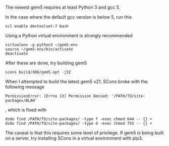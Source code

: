 The newest gem5 requires at least Python 3 and gcc 5.

In the case where the default gcc version is below 5, run this

```
scl enable devtoolset-7 bash
```

Using a Python virtual environment is strongly recommended

```
virtualenv -p python3 ~/gem5-env
source ~/gem5-env/bin/activate
deactivate
```

After these are done, try building gem5

```
scons build/X86/gem5.opt -j32
```

When I attempted to build the latest gem5 v21, SCons broke with the following
message

```
PermissionError: [Errno 13] Permission Denied: '/PATH/TO/site-packages/BLAH'
```

, which is fixed with

```
dzdo find /PATH/TO/site-packages/ -type f -exec chmod 644 -- {} +
dzdo find /PATH/TO/site-packages/ -type d -exec chmod 755 -- {} +
```

The caveat is that this requires some level of privilege. If gem5 is being
built on a server, try installing SCons in a virtual environment with pip3.
